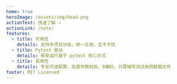 ```yaml
---
home: true
heroImage: /assets/img/head.png
actionText: 快速了解 →
actionLink: /note/
features:
  - title: 可用性
    details: 支持多项目分级，统一存放，互不干扰
  - title: Pytest 驱动
    details: 框架运行基于 pytest 核心方式
  - title: 易用性
    details: 多处可选配置，高度参数校验，0编码，只需编写测试用例数据文件
footer: MIT Licensed
---
```

